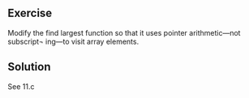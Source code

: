 ## Exercise
Modify the find largest function so that it uses pointer arithmetic—not subscript¬ ing—to visit array elements.

## Solution
See 11.c 
